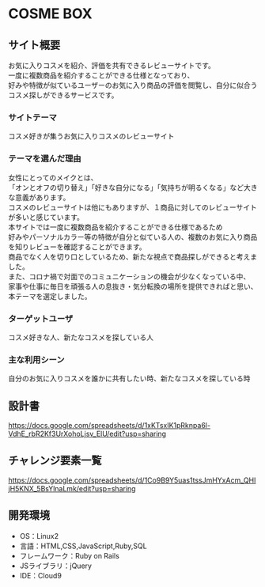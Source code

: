 # COSME BOX

## サイト概要
お気に入りコスメを紹介、評価を共有できるレビューサイトです。<br>
一度に複数商品を紹介することができる仕様となっており、<br>
好みや特徴が似ているユーザーのお気に入り商品の評価を閲覧し、自分に似合うコスメ探しができるサービスです。


### サイトテーマ
コスメ好きが集うお気に入りコスメのレビューサイト

### テーマを選んだ理由
女性にとってのメイクとは、<br>
「オンとオフの切り替え」「好きな自分になる」「気持ちが明るくなる」など大きな意義があります。<br>
コスメのレビューサイトは他にもありますが、１商品に対してのレビューサイトが多いと感じています。<br>
本サイトでは一度に複数商品を紹介することができる仕様であるため<br>
好みやパーソナルカラー等の特徴が自分と似ている人の、複数のお気に入り商品を知りレビューを確認することができます。<br>
商品でなく人を切り口としているため、新たな視点で商品探しができると考えました。<br>
また、コロナ禍で対面でのコミュニケーションの機会が少なくなっている中、<br>
家事や仕事に毎日を頑張る人の息抜き・気分転換の場所を提供できればと思い、本テーマを選定しました。

### ターゲットユーザ
コスメ好きな人、新たなコスメを探している人

### 主な利用シーン
自分のお気に入りコスメを誰かに共有したい時、新たなコスメを探している時

## 設計書
<https://docs.google.com/spreadsheets/d/1xKTsxIK1pRknpa6l-VdhE_rbR2Kf3UrXohoLjsv_ElU/edit?usp=sharing>

## チャレンジ要素一覧
<https://docs.google.com/spreadsheets/d/1Co9B9Y5uas1tssJmHYxAcm_QHIjH5KNX_5BsYlnaLmk/edit?usp=sharing>

## 開発環境
- OS：Linux2
- 言語：HTML,CSS,JavaScript,Ruby,SQL
- フレームワーク：Ruby on Rails
- JSライブラリ：jQuery
- IDE：Cloud9

